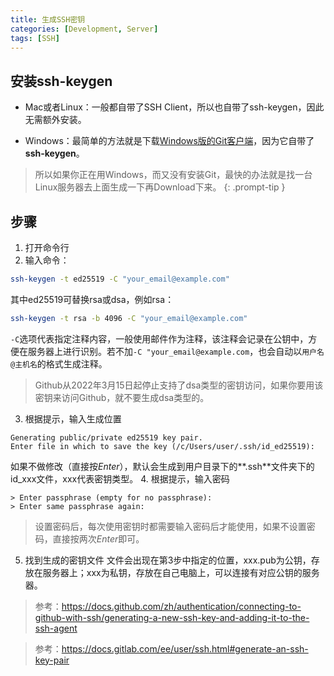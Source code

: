 ```yaml
---
title: 生成SSH密钥
categories: [Development, Server]
tags: [SSH]
---
```


## 安装ssh-keygen
* Mac或者Linux：一般都自带了SSH Client，所以也自带了ssh-keygen，因此无需额外安装。

* Windows：最简单的方法就是下载[Windows版的Git客户端](https://git-scm.com/download/win)，因为它自带了**ssh-keygen**。

> 所以如果你正在用Windows，而又没有安装Git，最快的办法就是找一台Linux服务器去上面生成一下再Download下来。
{: .prompt-tip }

## 步骤

1. 打开命令行
2. 输入命令：
```bash
ssh-keygen -t ed25519 -C "your_email@example.com"
```
其中ed25519可替换rsa或dsa，例如rsa：
```bash
ssh-keygen -t rsa -b 4096 -C "your_email@example.com"
```
`-C`选项代表指定注释内容，一般使用邮件作为注释，该注释会记录在公钥中，方便在服务器上进行识别。若不加`-C "your_email@example.com`，也会自动以`用户名@主机名`的格式生成注释。
> Github从2022年3月15日起停止支持了dsa类型的密钥访问，如果你要用该密钥来访问Github，就不要生成dsa类型的。
3. 根据提示，输入生成位置
```
Generating public/private ed25519 key pair.
Enter file in which to save the key (/c/Users/user/.ssh/id_ed25519):
```
如果不做修改（直接按*Enter*），默认会生成到用户目录下的**.ssh**文件夹下的id_xxx文件，xxx代表密钥类型。
4. 根据提示，输入密码
```
> Enter passphrase (empty for no passphrase): 
> Enter same passphrase again: 
```
> 设置密码后，每次使用密钥时都需要输入密码后才能使用，如果不设置密码，直接按两次*Enter*即可。
5. 找到生成的密钥文件
文件会出现在第3步中指定的位置，xxx.pub为公钥，存放在服务器上；xxx为私钥，存放在自己电脑上，可以连接有对应公钥的服务器。

> 参考：<https://docs.github.com/zh/authentication/connecting-to-github-with-ssh/generating-a-new-ssh-key-and-adding-it-to-the-ssh-agent>

> 参考：<https://docs.gitlab.com/ee/user/ssh.html#generate-an-ssh-key-pair>